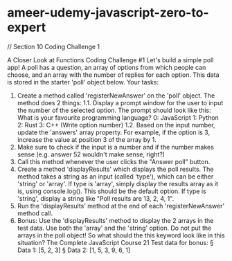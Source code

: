 # ameer-udemy-javascript-zero-to-expert

// Section 10 Coding Challenge 1

A Closer Look at Functions
Coding Challenge #1
Let's build a simple poll app!
A poll has a question, an array of options from which people can choose, and an
array with the number of replies for each option. This data is stored in the starter
'poll' object below.
Your tasks:

1. Create a method called 'registerNewAnswer' on the 'poll' object. The
   method does 2 things:
   1.1. Display a prompt window for the user to input the number of the
   selected option. The prompt should look like this:
   What is your favourite programming language?
   0: JavaScript
   1: Python
   2: Rust
   3: C++
   (Write option number)
   1.2. Based on the input number, update the 'answers' array property. For
   example, if the option is 3, increase the value at position 3 of the array by 1.
1. Make sure to check if the input is a number and if the number makes
   sense (e.g. answer 52 wouldn't make sense, right?)
1. Call this method whenever the user clicks the "Answer poll" button.
1. Create a method 'displayResults' which displays the poll results. The
   method takes a string as an input (called 'type'), which can be either 'string'
   or 'array'. If type is 'array', simply display the results array as it is, using
   console.log(). This should be the default option. If type is 'string', display a
   string like "Poll results are 13, 2, 4, 1".
1. Run the 'displayResults' method at the end of each
   'registerNewAnswer' method call.
1. Bonus: Use the 'displayResults' method to display the 2 arrays in the test
   data. Use both the 'array' and the 'string' option. Do not put the arrays in the poll
   object! So what should the this keyword look like in this situation?
   The Complete JavaScript Course 21
   Test data for bonus:
   § Data 1: [5, 2, 3]
   § Data 2: [1, 5, 3, 9, 6, 1]
